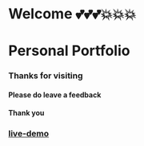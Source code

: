 # Welcome 💕💕💕💥💥💥
### <h1>Personal Portfolio</h1>
### Thanks for visiting

#### Please do leave a feedback

#### Thank you

### [live-demo](https://oloja-portfolio.vercel.app)
